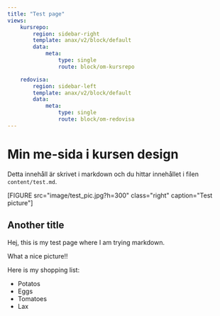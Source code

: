 ```yaml
---
title: "Test page"
views:
    kursrepo:
        region: sidebar-right
        template: anax/v2/block/default
        data:
            meta: 
                type: single
                route: block/om-kursrepo

    redovisa:
        region: sidebar-left
        template: anax/v2/block/default
        data:
            meta: 
                type: single
                route: block/om-redovisa
---
```

Min me-sida i kursen design
=========================

Detta innehåll är skrivet i markdown och du hittar innehållet i filen `content/test.md`.

[FIGURE src="image/test_pic.jpg?h=300" class="right" caption="Test picture"]

Another title
---------------------------

Hej, this is my test page where I am trying markdown.


What a nice picture!!

Here is my shopping list:

* Potatos
* Eggs
* Tomatoes
* Lax
